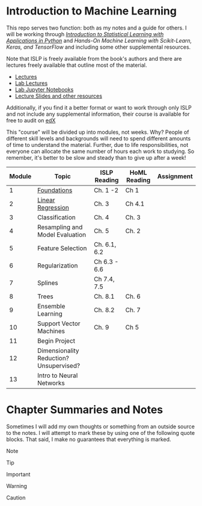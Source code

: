 # Introduction to Machine Learning

This repo serves two function: both as my notes and a guide for others.  I will be working through [_Introduction to Statistical Learning with Applications in Python_](https://www.statlearning.com/) and _Hands-On Machine Learning with Scikit-Learn, Keras, and TensorFlow_ and including some other supplemental resources.

Note that ISLP is freely available from the book's authors and there are lectures freely available that outline most of the material.  
* [Lectures](https://www.youtube.com/playlist?list=PLoROMvodv4rPP6braWoRt5UCXYZ71GZIQ)
* [Lab Lectures](https://www.youtube.com/playlist?list=PLoROMvodv4rNHU1-iPeDRH-J0cL-CrIda)
* [Lab Jupyter Notebooks](https://github.com/intro-stat-learning/ISLP_labs/tree/stable)
* [Lecture Slides and other resources](https://www.statlearning.com/resources-python)


Additionally, if you find it a better format or want to work through only ISLP and not include any supplemental information, their course is available for free to audit on [edX](https://www.edx.org/learn/python/stanford-university-statistical-learning-with-python)

This "course" will be divided up into modules, not weeks.  Why?  People of different skill levels and backgrounds will need to spend different amounts of time to understand the material.  Further, due to life responsibilities, not everyone can allocate the same number of hours each work to studying.  So remember, it's better to be slow and steady than to give up after a week!

| Module | Topic                                    | ISLP Reading | HoML Reading | Assignment |
|--------|------------------------------------------|--------------|--------------|------------|
| 1      | [Foundations](module1_foundations/00_mod1_foundations_overview.md)                              | Ch. 1 -2     | Ch 1         |            |
| 2      | [Linear Regression](module2_linear_regression/00_mod2_linear_regression_overview.md)                        | Ch. 3        | Ch 4.1       |            |
| 3      | Classification                           | Ch. 4        | Ch. 3        |            |
| 4      | Resampling and Model Evaluation          | Ch. 5        | Ch. 2        |            |
| 5      | Feature Selection                        | Ch. 6.1, 6.2 |              |            |
| 6      | Regularization                           | Ch 6.3 - 6.6 |              |            |
| 7      | Splines                                  | Ch 7.4, 7.5  |              |            |
| 8      | Trees                                    | Ch. 8.1      | Ch. 6        |            |
| 9      | Ensemble Learning                        | Ch. 8.2      | Ch. 7        |            |
| 10     | Support Vector Machines                  | Ch. 9        | Ch 5         |            |
| 11     | Begin Project                            |              |              |            |
| 12     | Dimensionality Reduction?  Unsupervised? |              |              |            |
| 13     | Intro to Neural Networks                 |              |              |            |

# Chapter Summaries and Notes
Sometimes I will add my own thoughts or something from an outside source to the notes.
I will attempt to mark these by using one of the following quote blocks.  That said, I make no guarantees that everything is marked.
> [!NOTE]

> [!TIP]

> [!IMPORTANT]

> [!WARNING]

> [!CAUTION]
